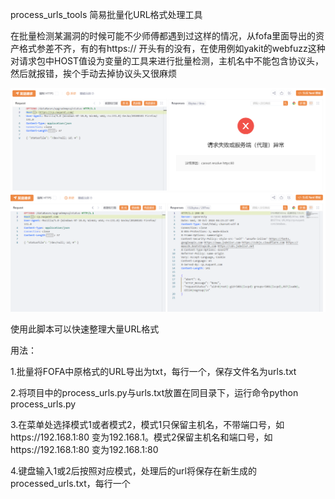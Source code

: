 process_urls_tools 简易批量化URL格式处理工具

在批量检测某漏洞的时候可能不少师傅都遇到过这样的情况，从fofa里面导出的资产格式参差不齐，有的有https://  开头有的没有，在使用例如yakit的webfuzz这种对请求包中HOST值设为变量的工具来进行批量检测，主机名中不能包含协议头，然后就报错，挨个手动去掉协议头又很麻烦

<img src="img/1.jpg" >

<img src="img/2.jpg" >

使用此脚本可以快速整理大量URL格式

用法：

1.批量将FOFA中原格式的URL导出为txt，每行一个，保存文件名为urls.txt

2.将项目中的process_urls.py与urls.txt放置在同目录下，运行命令python process_urls.py

3.在菜单处选择模式1或者模式2，模式1只保留主机名，不带端口号，如https://192.168.1:80 变为192.168.1。模式2保留主机名和端口号，如https://192.168.1:80 变为192.168.1:80

4.键盘输入1或2后按照对应模式，处理后的url将保存在新生成的processed_urls.txt，每行一个


